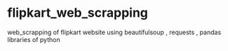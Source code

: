 # flipkart_web_scrapping
web_scrapping of flipkart website using beautifulsoup , requests , pandas  libraries of python  
